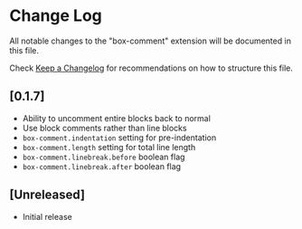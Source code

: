 # Change Log

All notable changes to the "box-comment" extension will be documented in this file.

Check [Keep a Changelog](http://keepachangelog.com/) for recommendations on how to structure this file.

## [0.1.7]

-   Ability to uncomment entire blocks back to normal
-   Use block comments rather than line blocks
-   `box-comment.indentation` setting for pre-indentation
-   `box-comment.length` setting for total line length
-   `box-comment.linebreak.before` boolean flag
-   `box-comment.linebreak.after` boolean flag

## [Unreleased]

-   Initial release
